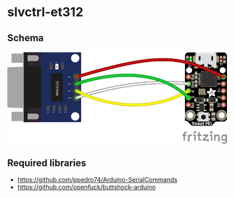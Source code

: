 # slvctrl-et312

## Schema
![Schema](./renders/schema.png)

## Required libraries
* https://github.com/ppedro74/Arduino-SerialCommands
* https://github.com/openfuck/buttshock-arduino
